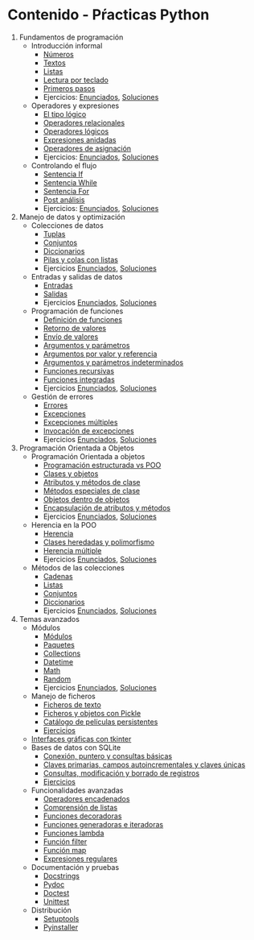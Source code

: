 # Contenido - Pŕacticas Python
 1. Fundamentos de programación
    * Introducción informal
      * [Números](https://github.com/gapc87/python/blob/master/Fase%201%20-%20Fundamentos%20de%20programacion/Tema%2001%20-%20Introduccion%20informal/Apuntes/Leccion%201%20(Apuntes)%20-%20Numeros.ipynb)
      * [Textos](https://github.com/gapc87/python/blob/master/Fase%201%20-%20Fundamentos%20de%20programacion/Tema%2001%20-%20Introduccion%20informal/Apuntes/Leccion%202%20(Apuntes)%20-%20Textos.ipynb)
      * [Listas](https://github.com/gapc87/python/blob/master/Fase%201%20-%20Fundamentos%20de%20programacion/Tema%2001%20-%20Introduccion%20informal/Apuntes/Leccion%203%20(Apuntes)%20-%20Listas.ipynb)
      * [Lectura por teclado](https://github.com/gapc87/python/blob/master/Fase%201%20-%20Fundamentos%20de%20programacion/Tema%2001%20-%20Introduccion%20informal/Apuntes/Leccion%204%20(Apuntes)%20-%20Lectura%20por%20teclado.ipynb)
      * [Primeros pasos](https://github.com/gapc87/python/blob/master/Fase%201%20-%20Fundamentos%20de%20programacion/Tema%2001%20-%20Introduccion%20informal/Apuntes/Leccion%205%20(Apuntes)%20-%20Primeros%20pasos.ipynb)
      * Ejercicios: [Enunciados](https://github.com/gapc87/python/blob/master/Fase%201%20-%20Fundamentos%20de%20programacion/Tema%2001%20-%20Introduccion%20informal/Ejercicios/Enunciados.ipynb), [Soluciones](https://github.com/gapc87/python/blob/master/Fase%201%20-%20Fundamentos%20de%20programacion/Tema%2001%20-%20Introduccion%20informal/Ejercicios/Soluciones.ipynb)
    * Operadores y expresiones
      * [El tipo lógico](https://github.com/gapc87/python/blob/master/Fase%201%20-%20Fundamentos%20de%20programacion/Tema%2002%20-%20Operadores%20y%20expresiones/Apuntes/Leccion%201%20(Apuntes)%20-%20El%20tipo%20logico.ipynb)
      * [Operadores relacionales](https://github.com/gapc87/python/blob/master/Fase%201%20-%20Fundamentos%20de%20programacion/Tema%2002%20-%20Operadores%20y%20expresiones/Apuntes/Leccion%202%20(Apuntes)%20-%20Operadores%20relacionales.ipynb)
      * [Operadores lógicos](https://github.com/gapc87/python/blob/master/Fase%201%20-%20Fundamentos%20de%20programacion/Tema%2002%20-%20Operadores%20y%20expresiones/Apuntes/Leccion%203%20(Apuntes)%20-%20Operadores%20logicos.ipynb)
      * [Expresiones anidadas](https://github.com/gapc87/python/blob/master/Fase%201%20-%20Fundamentos%20de%20programacion/Tema%2002%20-%20Operadores%20y%20expresiones/Apuntes/Leccion%204%20(Apuntes)%20-%20Expresiones%20anidadas.ipynb)
      * [Operadores de asignación](https://github.com/gapc87/python/blob/master/Fase%201%20-%20Fundamentos%20de%20programacion/Tema%2002%20-%20Operadores%20y%20expresiones/Apuntes/Leccion%205%20(Apuntes)%20-%20Operadores%20de%20asignacion.ipynb)
      * Ejercicios: [Enunciados](https://github.com/gapc87/python/blob/master/Fase%201%20-%20Fundamentos%20de%20programacion/Tema%2002%20-%20Operadores%20y%20expresiones/Ejercicios/Enunciados.ipynb), [Soluciones](https://github.com/gapc87/python/blob/master/Fase%201%20-%20Fundamentos%20de%20programacion/Tema%2002%20-%20Operadores%20y%20expresiones/Ejercicios/Soluciones.ipynb)
    * Controlando el flujo
      * [Sentencia If](https://github.com/gapc87/python/blob/master/Fase%201%20-%20Fundamentos%20de%20programacion/Tema%2003%20-%20Controlando%20el%20flujo/Apuntes/Leccion%201%20(Apuntes)%20-%20Sentencia%20If.ipynb)
      * [Sentencia While](https://github.com/gapc87/python/blob/master/Fase%201%20-%20Fundamentos%20de%20programacion/Tema%2003%20-%20Controlando%20el%20flujo/Apuntes/Leccion%202%20(Apuntes)%20-%20Sentencia%20While.ipynb)
      * [Sentencia For](https://github.com/gapc87/python/blob/master/Fase%201%20-%20Fundamentos%20de%20programacion/Tema%2003%20-%20Controlando%20el%20flujo/Apuntes/Leccion%203%20(Apuntes)%20-%20Sentencia%20For.ipynb)
      * [Post análisis](https://github.com/gapc87/python/blob/master/Fase%201%20-%20Fundamentos%20de%20programacion/Tema%2003%20-%20Controlando%20el%20flujo/Apuntes/Leccion%204%20(Apuntes)%20-%20Post%20analisis.ipynb)
      * Ejercicios: [Enunciados](https://github.com/gapc87/python/blob/master/Fase%201%20-%20Fundamentos%20de%20programacion/Tema%2003%20-%20Controlando%20el%20flujo/Ejercicios/Enunciados.ipynb), [Soluciones](https://github.com/gapc87/python/blob/master/Fase%201%20-%20Fundamentos%20de%20programacion/Tema%2003%20-%20Controlando%20el%20flujo/Ejercicios/Soluciones.ipynb)
2.  Manejo de datos y optimización
      * Colecciones de datos
        * [Tuplas](https://github.com/gapc87/python/blob/master/Fase%202%20-%20Manejo%20de%20datos%20y%20optimizacion/Tema%2004%20-%20Colecciones%20de%20datos/Apuntes/Leccion%201%20(Apuntes)%20-%20Tuplas.ipynb)
        * [Conjuntos](https://github.com/gapc87/python/blob/master/Fase%202%20-%20Manejo%20de%20datos%20y%20optimizacion/Tema%2004%20-%20Colecciones%20de%20datos/Apuntes/Leccion%202%20(Apuntes)%20-%20Conjuntos.ipynb)
        * [Diccionarios](https://github.com/gapc87/python/blob/master/Fase%202%20-%20Manejo%20de%20datos%20y%20optimizacion/Tema%2004%20-%20Colecciones%20de%20datos/Apuntes/Leccion%203%20(Apuntes)%20-%20Diccionarios.ipynb)
        * [Pilas y colas con listas](https://github.com/gapc87/python/blob/master/Fase%202%20-%20Manejo%20de%20datos%20y%20optimizacion/Tema%2004%20-%20Colecciones%20de%20datos/Apuntes/Leccion%204%20(Apuntes)%20-%20Pilas%20y%20colas%20con%20listas.ipynb)
        * Ejercicios [Enunciados](https://github.com/gapc87/python/blob/master/Fase%202%20-%20Manejo%20de%20datos%20y%20optimizacion/Tema%2004%20-%20Colecciones%20de%20datos/Ejercicios/Enunciados.ipynb), [Soluciones](https://github.com/gapc87/python/blob/master/Fase%202%20-%20Manejo%20de%20datos%20y%20optimizacion/Tema%2004%20-%20Colecciones%20de%20datos/Ejercicios/Soluciones.ipynb)
      * Entradas y salidas de datos
        * [Entradas](https://github.com/gapc87/python/blob/master/Fase%202%20-%20Manejo%20de%20datos%20y%20optimizacion/Tema%2005%20-%20Entradas%20y%20salidas%20de%20datos/Apuntes/Leccion%201%20(Apuntes)%20-%20Entradas.ipynb)
        * [Salidas](https://github.com/gapc87/python/blob/master/Fase%202%20-%20Manejo%20de%20datos%20y%20optimizacion/Tema%2005%20-%20Entradas%20y%20salidas%20de%20datos/Apuntes/Leccion%203%20(Apuntes)%20-%20Salidas.ipynb)
        * Ejercicios [Enunciados](https://github.com/gapc87/python/blob/master/Fase%202%20-%20Manejo%20de%20datos%20y%20optimizacion/Tema%2005%20-%20Entradas%20y%20salidas%20de%20datos/Ejercicios/Enunciados.ipynb), [Soluciones](https://github.com/gapc87/python/blob/master/Fase%202%20-%20Manejo%20de%20datos%20y%20optimizacion/Tema%2005%20-%20Entradas%20y%20salidas%20de%20datos/Ejercicios/Soluciones.ipynb)
      * Programación de funciones
        * [Definición de funciones](https://github.com/gapc87/python/blob/master/Fase%202%20-%20Manejo%20de%20datos%20y%20optimizacion/Tema%2006%20-%20Programacion%20de%20funciones/Apuntes/Leccion%201%20(Apuntes)%20-%20Definicion%20de%20funciones.ipynb)
        * [Retorno de valores](https://github.com/gapc87/python/blob/master/Fase%202%20-%20Manejo%20de%20datos%20y%20optimizacion/Tema%2006%20-%20Programacion%20de%20funciones/Apuntes/Leccion%202%20(Apuntes)%20-%20Retorno%20de%20valores.ipynb)
        * [Envío de valores](https://github.com/gapc87/python/blob/master/Fase%202%20-%20Manejo%20de%20datos%20y%20optimizacion/Tema%2006%20-%20Programacion%20de%20funciones/Apuntes/Leccion%203%20(Apuntes)%20-%20Envio%20de%20valores.ipynb)
        * [Argumentos y parámetros](https://github.com/gapc87/python/blob/master/Fase%202%20-%20Manejo%20de%20datos%20y%20optimizacion/Tema%2006%20-%20Programacion%20de%20funciones/Apuntes/Leccion%204%20(Apuntes)%20-%20Argumentos%20y%20parametros.ipynb)
        * [Argumentos por valor y referencia](https://github.com/gapc87/python/blob/master/Fase%202%20-%20Manejo%20de%20datos%20y%20optimizacion/Tema%2006%20-%20Programacion%20de%20funciones/Apuntes/Leccion%205%20(Apuntes)%20-%20Argumentos%20por%20valor%20y%20referencia.ipynb)
        * [Argumentos y parámetros indeterminados](https://github.com/gapc87/python/blob/master/Fase%202%20-%20Manejo%20de%20datos%20y%20optimizacion/Tema%2006%20-%20Programacion%20de%20funciones/Apuntes/Leccion%206%20(Apuntes)%20-%20Argumentos%20y%20parametros%20indeterminados.ipynb)
        * [Funciones recursivas](https://github.com/gapc87/python/blob/master/Fase%202%20-%20Manejo%20de%20datos%20y%20optimizacion/Tema%2006%20-%20Programacion%20de%20funciones/Apuntes/Leccion%207%20(Apuntes)%20-%20Funciones%20recursivas.ipynb)
        * [Funciones integradas](https://github.com/gapc87/python/blob/master/Fase%202%20-%20Manejo%20de%20datos%20y%20optimizacion/Tema%2006%20-%20Programacion%20de%20funciones/Apuntes/Leccion%208%20(Apuntes)%20-%20Funciones%20integradas.ipynb)
        * Ejercicios [Enunciados](https://github.com/gapc87/python/blob/master/Fase%202%20-%20Manejo%20de%20datos%20y%20optimizacion/Tema%2006%20-%20Programacion%20de%20funciones/Ejercicios/Enunciados.ipynb), [Soluciones](https://github.com/gapc87/python/blob/master/Fase%202%20-%20Manejo%20de%20datos%20y%20optimizacion/Tema%2006%20-%20Programacion%20de%20funciones/Ejercicios/Soluciones.ipynb)
      * Gestión de errores
        * [Errores](https://github.com/gapc87/python/blob/master/Fase%202%20-%20Manejo%20de%20datos%20y%20optimizacion/Tema%2007%20-%20Gestion%20de%20errores/Apuntes/Leccion%201%20(Apuntes)%20-%20Errores.ipynb)
        * [Excepciones](https://github.com/gapc87/python/blob/master/Fase%202%20-%20Manejo%20de%20datos%20y%20optimizacion/Tema%2007%20-%20Gestion%20de%20errores/Apuntes/Leccion%202%20(Apuntes)%20-%20Excepciones.ipynb)
        * [Excepciones múltiples](https://github.com/gapc87/python/blob/master/Fase%202%20-%20Manejo%20de%20datos%20y%20optimizacion/Tema%2007%20-%20Gestion%20de%20errores/Apuntes/Leccion%203%20(Apuntes)%20-%20Excepciones%20multiples.ipynb)
        * [Invocación de excepciones](https://github.com/gapc87/python/blob/master/Fase%202%20-%20Manejo%20de%20datos%20y%20optimizacion/Tema%2007%20-%20Gestion%20de%20errores/Apuntes/Leccion%204%20(Apuntes)%20-%20Invocacion%20de%20excepciones.ipynb)
        * Ejercicios [Enunciados](https://github.com/gapc87/python/blob/master/Fase%202%20-%20Manejo%20de%20datos%20y%20optimizacion/Tema%2007%20-%20Gestion%20de%20errores/Ejercicios/Enunciados.ipynb), [Soluciones](https://github.com/gapc87/python/blob/master/Fase%202%20-%20Manejo%20de%20datos%20y%20optimizacion/Tema%2007%20-%20Gestion%20de%20errores/Ejercicios/Soluciones.ipynb)
3.  Programación Orientada a Objetos
    * Programación Orientada a objetos
        * [Programación estructurada vs POO](https://github.com/gapc87/python/blob/master/Fase%203%20-%20Programacion%20Orientada%20a%20Objetos/Tema%2008%20-%20Programacion%20Orientada%20a%20Objetos/Apuntes/Leccion%201%20(Apuntes)%20-%20Programacion%20estructurada%20vs%20POO.ipynb)
        * [Clases y objetos](https://github.com/gapc87/python/blob/master/Fase%203%20-%20Programacion%20Orientada%20a%20Objetos/Tema%2008%20-%20Programacion%20Orientada%20a%20Objetos/Apuntes/Leccion%202%20(Apuntes)%20-%20Clases%20y%20objetos.ipynb)
        * [Atributos y métodos de clase](https://github.com/gapc87/python/blob/master/Fase%203%20-%20Programacion%20Orientada%20a%20Objetos/Tema%2008%20-%20Programacion%20Orientada%20a%20Objetos/Apuntes/Leccion%203%20(Apuntes)%20-%20Atributos%20y%20metodos%20de%20clase.ipynb)
        * [Métodos especiales de clase](https://github.com/gapc87/python/blob/master/Fase%203%20-%20Programacion%20Orientada%20a%20Objetos/Tema%2008%20-%20Programacion%20Orientada%20a%20Objetos/Apuntes/Leccion%204%20(Apuntes)%20-%20Metodos%20especiales%20de%20clase.ipynb)
        * [Objetos dentro de objetos](https://github.com/gapc87/python/blob/master/Fase%203%20-%20Programacion%20Orientada%20a%20Objetos/Tema%2008%20-%20Programacion%20Orientada%20a%20Objetos/Apuntes/Leccion%205%20(Apuntes)%20-%20Objetos%20dentro%20de%20objetos.ipynb)
        * [Encapsulación de atributos y métodos](https://github.com/gapc87/python/blob/master/Fase%203%20-%20Programacion%20Orientada%20a%20Objetos/Tema%2008%20-%20Programacion%20Orientada%20a%20Objetos/Apuntes/Leccion%206%20(Apuntes)%20-%20Encapsulacion%20de%20atributos%20y%20metodos.ipynb)
        * Ejercicios [Enunciados](https://github.com/gapc87/python/blob/master/Fase%203%20-%20Programacion%20Orientada%20a%20Objetos/Tema%2008%20-%20Programacion%20Orientada%20a%20Objetos/Ejercicios/Enunciados.ipynb), [Soluciones](https://github.com/gapc87/python/blob/master/Fase%203%20-%20Programacion%20Orientada%20a%20Objetos/Tema%2008%20-%20Programacion%20Orientada%20a%20Objetos/Ejercicios/Soluciones.ipynb)
    * Herencia en la POO
        * [Herencia](https://github.com/gapc87/python/blob/master/Fase%203%20-%20Programacion%20Orientada%20a%20Objetos/Tema%2009%20-%20Herencia%20en%20la%20POO/Apuntes/Leccion%201%20(Apuntes)%20-%20Herencia.ipynb)
        * [Clases heredadas y polimorfismo](https://github.com/gapc87/python/blob/master/Fase%203%20-%20Programacion%20Orientada%20a%20Objetos/Tema%2009%20-%20Herencia%20en%20la%20POO/Apuntes/Leccion%202%20(Apuntes)%20-%20Clases%20heredadas%20y%20polimorfismo.ipynb)
        * [Herencia múltiple](https://github.com/gapc87/python/blob/master/Fase%203%20-%20Programacion%20Orientada%20a%20Objetos/Tema%2009%20-%20Herencia%20en%20la%20POO/Apuntes/Leccion%203%20(Apuntes)%20-%20Herencia%20m%C2%A3ltiple.ipynb)
        * Ejercicios [Enunciados](https://github.com/gapc87/python/blob/master/Fase%203%20-%20Programacion%20Orientada%20a%20Objetos/Tema%2009%20-%20Herencia%20en%20la%20POO/Ejercicios/Enunciados.ipynb), [Soluciones](https://github.com/gapc87/python/blob/master/Fase%203%20-%20Programacion%20Orientada%20a%20Objetos/Tema%2009%20-%20Herencia%20en%20la%20POO/Ejercicios/Soluciones.ipynb)
    * Métodos de las colecciones
        * [Cadenas](https://github.com/gapc87/python/blob/master/Fase%203%20-%20Programacion%20Orientada%20a%20Objetos/Tema%2010%20-%20Metodos%20de%20las%20colecciones/Apuntes/Leccion%201%20(Apuntes)%20-%20Cadenas.ipynb)
        * [Listas](https://github.com/gapc87/python/blob/master/Fase%203%20-%20Programacion%20Orientada%20a%20Objetos/Tema%2010%20-%20Metodos%20de%20las%20colecciones/Apuntes/Leccion%202%20(Apuntes)%20-%20Listas.ipynb)
        * [Conjuntos](https://github.com/gapc87/python/blob/master/Fase%203%20-%20Programacion%20Orientada%20a%20Objetos/Tema%2010%20-%20Metodos%20de%20las%20colecciones/Apuntes/Leccion%203%20(Apuntes)%20-%20Conjuntos.ipynb)
        * [Diccionarios](https://github.com/gapc87/python/blob/master/Fase%203%20-%20Programacion%20Orientada%20a%20Objetos/Tema%2010%20-%20Metodos%20de%20las%20colecciones/Apuntes/Leccion%204%20(Apuntes)%20-%20Diccionarios.ipynb)
        * Ejercicios [Enunciados](https://github.com/gapc87/python/blob/master/Fase%203%20-%20Programacion%20Orientada%20a%20Objetos/Tema%2010%20-%20Metodos%20de%20las%20colecciones/Ejercicios/Enunciados.ipynb), [Soluciones](https://github.com/gapc87/python/blob/master/Fase%203%20-%20Programacion%20Orientada%20a%20Objetos/Tema%2010%20-%20Metodos%20de%20las%20colecciones/Ejercicios/Soluciones.ipynb)
4.  Temas avanzados
    * Módulos
      * [Módulos](https://github.com/gapc87/python/tree/master/Fase%204%20-%20Temas%20avanzados/Tema%2011%20-%20Modulos/Apuntes/Leccion%2001%20(Apuntes)%20-%20Modulos)
      * [Paquetes](https://github.com/gapc87/python/tree/master/Fase%204%20-%20Temas%20avanzados/Tema%2011%20-%20Modulos/Apuntes/Leccion%2002%20(Apuntes)%20-%20Paquetes)
      * [Collections](https://github.com/gapc87/python/blob/master/Fase%204%20-%20Temas%20avanzados/Tema%2011%20-%20Modulos/Apuntes/Leccion%2004%20(Apuntes)%20-%20Collections.ipynb)
      * [Datetime](https://github.com/gapc87/python/blob/master/Fase%204%20-%20Temas%20avanzados/Tema%2011%20-%20Modulos/Apuntes/Leccion%2005%20(Apuntes)%20-%20Datetime.ipynb)
      * [Math](https://github.com/gapc87/python/blob/master/Fase%204%20-%20Temas%20avanzados/Tema%2011%20-%20Modulos/Apuntes/Leccion%2006%20(Apuntes)%20-%20Math.ipynb)
      * [Random](https://github.com/gapc87/python/blob/master/Fase%204%20-%20Temas%20avanzados/Tema%2011%20-%20Modulos/Apuntes/Leccion%2007%20(Apuntes)%20-%20Random.ipynb)
      * Ejercicios [Enunciados](https://github.com/gapc87/python/blob/master/Fase%204%20-%20Temas%20avanzados/Tema%2011%20-%20Modulos/Ejercicios/Enunciados.ipynb), [Soluciones](https://github.com/gapc87/python/blob/master/Fase%204%20-%20Temas%20avanzados/Tema%2011%20-%20Modulos/Ejercicios/Soluciones.ipynb)
    * Manejo de ficheros
      * [Ficheros de texto](https://github.com/gapc87/python/blob/master/Fase%204%20-%20Temas%20avanzados/Tema%2012%20-%20Manejo%20de%20ficheros/Apuntes/Leccion%2002%20(Apuntes)%20-%20Ficheros%20de%20texto.ipynb)
      * [Ficheros y objetos con Pickle](https://github.com/gapc87/python/blob/master/Fase%204%20-%20Temas%20avanzados/Tema%2012%20-%20Manejo%20de%20ficheros/Apuntes/Leccion%2003%20(Apuntes)%20-%20Ficheros%20y%20objetos%20con%20Pickle.ipynb)
      * [Catálogo de películas persistentes](https://github.com/gapc87/python/blob/master/Fase%204%20-%20Temas%20avanzados/Tema%2012%20-%20Manejo%20de%20ficheros/Apuntes/Leccion%2004%20(Apuntes)%20-%20Catalogo%20de%20peliculas%20persistente.ipynb)
      * [Ejercicios](https://github.com/gapc87/python/tree/master/Fase%204%20-%20Temas%20avanzados/Tema%2012%20-%20Manejo%20de%20ficheros/Apuntes)
     * [Interfaces gráficas con tkinter](https://github.com/gapc87/python/tree/master/Fase%204%20-%20Temas%20avanzados/Tema%2013%20-%20Interfaces%20graficas%20con%20tkinter/Apuntes)
     * Bases de datos con SQLite
       * [Conexión, puntero y consultas básicas](https://github.com/gapc87/python/blob/master/Fase%204%20-%20Temas%20avanzados/Tema%2014%20-%20Bases%20de%20datos%20con%20SQLite/Apuntes/Leccion%2001%20(Apuntes)%20-%20Conexion%2C%20puntero%20y%20consultas%20basicas.ipynb)
       * [Claves primarias, campos autoincrementales y claves únicas](https://github.com/gapc87/python/blob/master/Fase%204%20-%20Temas%20avanzados/Tema%2014%20-%20Bases%20de%20datos%20con%20SQLite/Apuntes/Leccion%2002%20(Apuntes)%20-%20Claves%20primarias%2C%20campos%20autoincrementales%20y%20claves%20unicas.ipynb)
       * [Consultas, modificación y borrado de registros](https://github.com/gapc87/python/blob/master/Fase%204%20-%20Temas%20avanzados/Tema%2014%20-%20Bases%20de%20datos%20con%20SQLite/Apuntes/Leccion%2003%20(Apuntes)%20-%20Consultas%2C%20modificacion%20y%20borrado%20registros.ipynb)
       * [Ejercicios](https://github.com/gapc87/python/tree/master/Fase%204%20-%20Temas%20avanzados/Tema%2014%20-%20Bases%20de%20datos%20con%20SQLite/Ejercicios)
     * Funcionalidades avanzadas
       * [Operadores encadenados](https://github.com/gapc87/python/blob/master/Fase%204%20-%20Temas%20avanzados/Tema%2015%20-%20Funcionalidades%20avanzadas/Apuntes/Leccion%2001%20(Apuntes)%20-%20Operadores%20encadenados.ipynb)
       * [Comprensión de listas](https://github.com/gapc87/python/blob/master/Fase%204%20-%20Temas%20avanzados/Tema%2015%20-%20Funcionalidades%20avanzadas/Apuntes/Leccion%2002%20(Apuntes)%20-%20Comprensi%C2%A2n%20de%20listas.ipynb)
       * [Funciones decoradoras](https://github.com/gapc87/python/blob/master/Fase%204%20-%20Temas%20avanzados/Tema%2015%20-%20Funcionalidades%20avanzadas/Apuntes/Leccion%2003%20(Apuntes)%20-%20Funciones%20decoradoras.ipynb)
       * [Funciones generadoras e iteradoras](https://github.com/gapc87/python/blob/master/Fase%204%20-%20Temas%20avanzados/Tema%2015%20-%20Funcionalidades%20avanzadas/Apuntes/Leccion%2004%20(Apuntes)%20-%20Funciones%20generadoras%20e%20iteradores.ipynb)
       * [Funciones lambda](https://github.com/gapc87/python/blob/master/Fase%204%20-%20Temas%20avanzados/Tema%2015%20-%20Funcionalidades%20avanzadas/Apuntes/Leccion%2005%20(Apuntes)%20-%20Funciones%20lambda.ipynb)
       * [Función filter](https://github.com/gapc87/python/blob/master/Fase%204%20-%20Temas%20avanzados/Tema%2015%20-%20Funcionalidades%20avanzadas/Apuntes/Leccion%2006%20(Apuntes)%20-%20Funcion%20filter.ipynb)
       * [Función map](https://github.com/gapc87/python/blob/master/Fase%204%20-%20Temas%20avanzados/Tema%2015%20-%20Funcionalidades%20avanzadas/Apuntes/Leccion%2007%20(Apuntes)%20-%20Funcion%20map.ipynb)
       * [Expresiones regulares](https://github.com/gapc87/python/blob/master/Fase%204%20-%20Temas%20avanzados/Tema%2015%20-%20Funcionalidades%20avanzadas/Apuntes/Leccion%2008%20(Apuntes)%20-%20Expresiones%20regulares.ipynb)
     * Documentación y pruebas
       * [Docstrings](https://github.com/gapc87/python/blob/master/Fase%204%20-%20Temas%20avanzados/Tema%2016%20-%20Documentacion%20y%20pruebas/Apuntes/Leccion%2001%20(Apuntes)%20-%20Docstrings.ipynb)
       * [Pydoc](https://github.com/gapc87/python/blob/master/Fase%204%20-%20Temas%20avanzados/Tema%2016%20-%20Documentacion%20y%20pruebas/Apuntes/Leccion%2002%20(Apuntes)%20-%20Pydoc.ipynb)
       * [Doctest](https://github.com/gapc87/python/blob/master/Fase%204%20-%20Temas%20avanzados/Tema%2016%20-%20Documentacion%20y%20pruebas/Apuntes/Leccion%2003%20(Apuntes)%20-%20Doctest.ipynb)
       * [Unittest](https://github.com/gapc87/python/blob/master/Fase%204%20-%20Temas%20avanzados/Tema%2016%20-%20Documentacion%20y%20pruebas/Apuntes/Leccion%2004%20(Apuntes)%20-%20Unittest.ipynb)
     * Distribución
       * [Setuptools](https://github.com/gapc87/python/blob/master/Fase%204%20-%20Temas%20avanzados/Tema%2017%20-%20Distribucion/Leccion%2001%20(Apuntes)%20-%20Setuptools.ipynb)
       * [Pyinstaller](https://github.com/gapc87/python/blob/master/Fase%204%20-%20Temas%20avanzados/Tema%2017%20-%20Distribucion/Leccion%2002%20(Apuntes)%20-%20Pyinstaller.ipynb)
